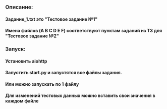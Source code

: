 ### Описание:  
#### Задание_1.txt это "Тестовое задание №1"
#### Имена файлов (A B C D E F) соответствуют пунктам заданий из ТЗ для "Тестовое задание №2"
### Запуск:
#### Установить aiohttp
#### Запустить start.py и запустятся все файлы задания.
#### Или можно запускать по 1 файлу
#### Для изменений тестовых данных можно вставить свои значения в каждом файле


